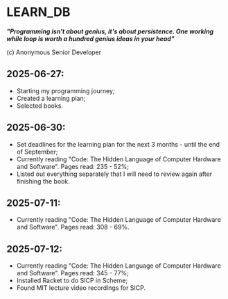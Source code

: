 # LEARN_DB

**_"Programming isn't about genius, it's about persistence. One working while loop is worth a hundred genius ideas in your head"_**

(c) Anonymous Senior Developer

## 2025-06-27:
- Starting my programming journey;
- Created a learning plan;
- Selected books.

## 2025-06-30:
- Set deadlines for the learning plan for the next 3 months - until the end of September;
- Currently reading "Code: The Hidden Language of Computer Hardware and Software". Pages read: 235 - 52%;
- Listed out everything separately that I will need to review again after finishing the book.

## 2025-07-11:
- Currently reading "Code: The Hidden Language of Computer Hardware and Software". Pages read: 308 - 69%.

## 2025-07-12:
- Currently reading "Code: The Hidden Language of Computer Hardware and Software". Pages read: 345 - 77%;
- Installed Racket to do SICP in Scheme;
- Found MIT lecture video recordings for SICP.
